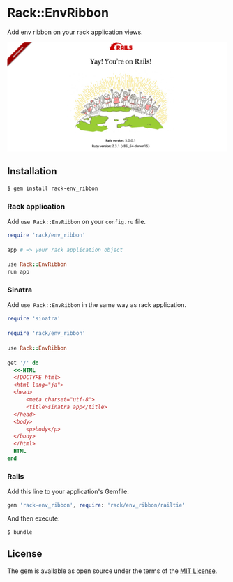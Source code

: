 # Rack::EnvRibbon
Add env ribbon on your rack application views.

![](screen_shot.png)

## Installation

```sh
$ gem install rack-env_ribbon
```

### Rack application

Add `use Rack::EnvRibbon` on your `config.ru` file.

```rb
require 'rack/env_ribbon'

app # => your rack application object

use Rack::EnvRibbon
run app
```

### Sinatra

Add `use Rack::EnvRibbon` in the same way as rack application.

```rb
require 'sinatra'

require 'rack/env_ribbon'

use Rack::EnvRibbon

get '/' do
  <<-HTML
  <!DOCTYPE html>
  <html lang="ja">
  <head>
      <meta charset="utf-8">
      <title>sinatra app</title>
  </head>
  <body>
      <p>body</p>
  </body>
  </html>
  HTML
end
```

### Rails

Add this line to your application's Gemfile:

```ruby
gem 'rack-env_ribbon', require: 'rack/env_ribbon/railtie'
```

And then execute:
```bash
$ bundle
```

## License
The gem is available as open source under the terms of the [MIT License](http://opensource.org/licenses/MIT).
